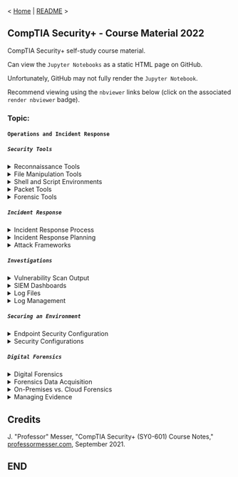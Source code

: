 < [Home](https://github.com/SeanOhAileasa) | [README](https://github.com/SeanOhAileasa/syp-operations-and-incident-response/blob/main/README.md) >

## CompTIA Security+ - Course Material 2022

CompTIA Security+ self-study course material.

Can view the ``Jupyter Notebooks`` as a static HTML page on GitHub.

Unfortunately, GitHub may not fully render the ``Jupyter Notebook``.

Recommend viewing using the ``nbviewer`` links below (click on the associated ``render nbviewer`` badge).

### Topic:

#### ``Operations and Incident Response``

##### ``Security Tools``

<details close>
    <summary>Reconnaissance Tools</summary>

- [Reconnaissance Tools](https://nbviewer.org/github/SeanOhAileasa/syp-operations-and-incident-response/blob/main/rc/security-tools/syp-reconnaissance-tools.ipynb#a) <br/>
</details>

<details close>
    <summary>File Manipulation Tools</summary>

- [File Manipulation Tools](https://nbviewer.org/github/SeanOhAileasa/syp-operations-and-incident-response/blob/main/rc/security-tools/syp-file-manipulation-tools.ipynb#a) <br/>
</details>

<details close>
    <summary>Shell and Script Environments</summary>

- [Shell and Script Environments](https://nbviewer.org/github/SeanOhAileasa/syp-operations-and-incident-response/blob/main/rc/security-tools/syp-shell-and-script-environments.ipynb#a) <br/>
</details>

<details close>
    <summary>Packet Tools</summary>

- [Packet Tools](https://nbviewer.org/github/SeanOhAileasa/syp-operations-and-incident-response/blob/main/rc/security-tools/syp-packet-tools.ipynb#a) <br/>
</details>

<details close>
    <summary>Forensic Tools</summary>

- [Forensic Tools](https://nbviewer.org/github/SeanOhAileasa/syp-operations-and-incident-response/blob/main/rc/security-tools/syp-forensic-tools.ipynb#a) <br/>
</details>

##### ``Incident Response``

<details close>
    <summary>Incident Response Process</summary>

- [Incident Response Process](https://nbviewer.org/github/SeanOhAileasa/syp-operations-and-incident-response/blob/main/rc/incident-response/syp-incident-response-process.ipynb#a) <br/>
</details>

<details close>
    <summary>Incident Response Planning</summary>

- [Incident Response Planning](https://nbviewer.org/github/SeanOhAileasa/syp-operations-and-incident-response/blob/main/rc/incident-response/syp-incident-response-planning.ipynb#a) <br/>
</details>

<details close>
    <summary>Attack Frameworks</summary>

- [Attack Frameworks](https://nbviewer.org/github/SeanOhAileasa/syp-operations-and-incident-response/blob/main/rc/incident-response/syp-attack-frameworks.ipynb#a) <br/>
</details>

##### ``Investigations``

<details close>
    <summary>Vulnerability Scan Output</summary>

- [Vulnerability Scan Output](https://nbviewer.org/github/SeanOhAileasa/syp-operations-and-incident-response/blob/main/rc/investigations/syp-vulnerability-scan-output.ipynb#a) <br/>
</details>

<details close>
    <summary>SIEM Dashboards</summary>

- [SIEM Dashboards](https://nbviewer.org/github/SeanOhAileasa/syp-operations-and-incident-response/blob/main/rc/investigations/syp-siem-dashboards.ipynb#a) <br/>
</details>

<details close>
    <summary>Log Files</summary>

- [Log Files](https://nbviewer.org/github/SeanOhAileasa/syp-operations-and-incident-response/blob/main/rc/investigations/syp-log-files.ipynb#a) <br/>
</details>

<details close>
    <summary>Log Management</summary>

- [Log Management](https://nbviewer.org/github/SeanOhAileasa/syp-operations-and-incident-response/blob/main/rc/investigations/syp-log-management.ipynb#a) <br/>
</details>

##### ``Securing an Environment``

<details close>
    <summary>Endpoint Security Configuration</summary>

- [Endpoint Security Configuration](https://nbviewer.org/github/SeanOhAileasa/syp-operations-and-incident-response/blob/main/rc/securing-an-environment/syp-endpoint-security-configuration.ipynb#a) <br/>
</details>

<details close>
    <summary>Security Configurations</summary>

- [Security Configurations](https://nbviewer.org/github/SeanOhAileasa/syp-operations-and-incident-response/blob/main/rc/securing-an-environment/syp-security-configurations.ipynb#a) <br/>
</details>


##### ``Digital Forensics``

<details close>
    <summary>Digital Forensics</summary>

- [Digital Forensics](https://nbviewer.org/github/SeanOhAileasa/syp-operations-and-incident-response/blob/main/rc/digital-forensics/syp-digital-forensics.ipynb#a) <br/>
</details>

<details close>
    <summary>Forensics Data Acquisition</summary>

- [Forensics Data Acquisition](https://nbviewer.org/github/SeanOhAileasa/syp-operations-and-incident-response/blob/main/rc/digital-forensics/syp-forensics-data-acquisition.ipynb#a) <br/>
</details>

<details close>
    <summary>On-Premises vs. Cloud Forensics</summary>

- [On-Premises vs. Cloud Forensics](https://nbviewer.org/github/SeanOhAileasa/syp-operations-and-incident-response/blob/main/rc/digital-forensics/syp-on-premises-vs-cloud-forensics.ipynb#a) <br/>
</details>

<details close>
    <summary>Managing Evidence</summary>

- [Managing Evidence](https://nbviewer.org/github/SeanOhAileasa/syp-operations-and-incident-response/blob/main/rc/digital-forensics/syp-managing-evidence.ipynb#a) <br/>
</details>

## Credits

J. "Professor" Messer, "CompTIA Security+ (SY0-601) Course Notes," [professormesser.com](https://web.archive.org/web/20220521181010/https://www.professormesser.com/security-plus/sy0-601/sy0-601-video/sy0-601-comptia-security-plus-course/), September 2021.

## END